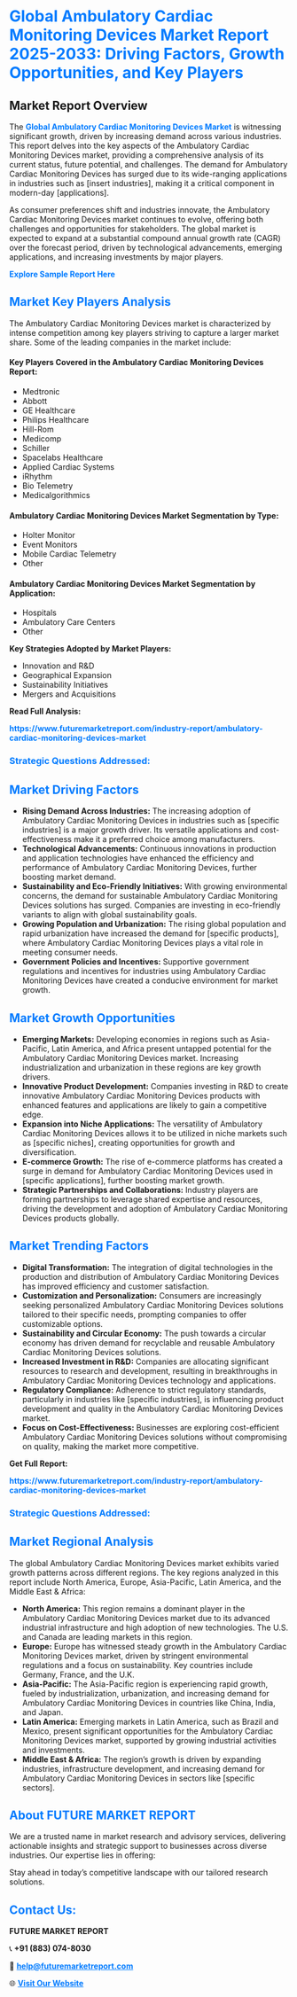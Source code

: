 <h1 style="color: #007BFF;">Global Ambulatory Cardiac Monitoring Devices Market Report 2025-2033: Driving Factors, Growth Opportunities, and Key Players</h1>

<section id="overview">
<h2>Market Report Overview</h2>
<p>The <a href="https://www.futuremarketreport.com/industry-report/ambulatory-cardiac-monitoring-devices-market" style="color: #007BFF; text-decoration: none;"><strong>Global Ambulatory Cardiac Monitoring Devices Market</strong></a> is witnessing significant growth, driven by increasing demand across various industries. This report delves into the key aspects of the Ambulatory Cardiac Monitoring Devices market, providing a comprehensive analysis of its current status, future potential, and challenges. The demand for Ambulatory Cardiac Monitoring Devices has surged due to its wide-ranging applications in industries such as [insert industries], making it a critical component in modern-day [applications].</p>
<p>As consumer preferences shift and industries innovate, the Ambulatory Cardiac Monitoring Devices market continues to evolve, offering both challenges and opportunities for stakeholders. The global market is expected to expand at a substantial compound annual growth rate (CAGR) over the forecast period, driven by technological advancements, emerging applications, and increasing investments by major players.</p>
</section>

<section id="overview">
<p><a href="https://www.futuremarketreport.com/request-sample/reportId=26962" style="color: #007BFF; text-decoration: none;"><strong>Explore Sample Report Here</strong></a></p>
</section>

<section id="key-players">
<h2 style="color: #007BFF;">Market Key Players Analysis</h2>
<p>The Ambulatory Cardiac Monitoring Devices market is characterized by intense competition among key players striving to capture a larger market share. Some of the leading companies in the market include:</p>
<h4>Key Players Covered in the Ambulatory Cardiac Monitoring Devices Report:</h4>
<ul><li>Medtronic</li><li>Abbott</li><li>GE Healthcare</li><li>Philips Healthcare</li><li>Hill-Rom</li><li>Medicomp</li><li>Schiller</li><li>Spacelabs Healthcare</li><li>Applied Cardiac Systems</li><li>iRhythm</li><li>Bio Telemetry</li><li>Medicalgorithmics</li></ul>
<h4>Ambulatory Cardiac Monitoring Devices Market Segmentation by Type:</h4>
<ul><li>Holter Monitor</li><li>Event Monitors</li><li>Mobile Cardiac Telemetry</li><li>Other</li></ul>

<h4>Ambulatory Cardiac Monitoring Devices Market Segmentation by Application:</h4>
<ul><li>Hospitals</li><li>Ambulatory Care Centers</li><li>Other</li></ul>
<p><strong>Key Strategies Adopted by Market Players:</strong></p>
<ul>
<li>Innovation and R&D</li>
<li>Geographical Expansion</li>
<li>Sustainability Initiatives</li>
<li>Mergers and Acquisitions</li>
</ul>
</section>

<section>
<p><strong>Read Full Analysis: </strong></p><a href="https://www.futuremarketreport.com/industry-report/ambulatory-cardiac-monitoring-devices-market" style="color: #007BFF; text-decoration: none;"><strong>https://www.futuremarketreport.com/industry-report/ambulatory-cardiac-monitoring-devices-market</strong></a>
<h3 style="color: #007BFF;">Strategic Questions Addressed:</h3>
</section>

<section id="driving-factors">
<h2 style="color: #007BFF;">Market Driving Factors</h2>
<ul>
<li><strong>Rising Demand Across Industries:</strong> The increasing adoption of Ambulatory Cardiac Monitoring Devices in industries such as [specific industries] is a major growth driver. Its versatile applications and cost-effectiveness make it a preferred choice among manufacturers.</li>
<li><strong>Technological Advancements:</strong> Continuous innovations in production and application technologies have enhanced the efficiency and performance of Ambulatory Cardiac Monitoring Devices, further boosting market demand.</li>
<li><strong>Sustainability and Eco-Friendly Initiatives:</strong> With growing environmental concerns, the demand for sustainable Ambulatory Cardiac Monitoring Devices solutions has surged. Companies are investing in eco-friendly variants to align with global sustainability goals.</li>
<li><strong>Growing Population and Urbanization:</strong> The rising global population and rapid urbanization have increased the demand for [specific products], where Ambulatory Cardiac Monitoring Devices plays a vital role in meeting consumer needs.</li>
<li><strong>Government Policies and Incentives:</strong> Supportive government regulations and incentives for industries using Ambulatory Cardiac Monitoring Devices have created a conducive environment for market growth.</li>
</ul>
</section>

<section id="growth-opportunities">
<h2 style="color: #007BFF;">Market Growth Opportunities</h2>
<ul>
<li><strong>Emerging Markets:</strong> Developing economies in regions such as Asia-Pacific, Latin America, and Africa present untapped potential for the Ambulatory Cardiac Monitoring Devices market. Increasing industrialization and urbanization in these regions are key growth drivers.</li>
<li><strong>Innovative Product Development:</strong> Companies investing in R&D to create innovative Ambulatory Cardiac Monitoring Devices products with enhanced features and applications are likely to gain a competitive edge.</li>
<li><strong>Expansion into Niche Applications:</strong> The versatility of Ambulatory Cardiac Monitoring Devices allows it to be utilized in niche markets such as [specific niches], creating opportunities for growth and diversification.</li>
<li><strong>E-commerce Growth:</strong> The rise of e-commerce platforms has created a surge in demand for Ambulatory Cardiac Monitoring Devices used in [specific applications], further boosting market growth.</li>
<li><strong>Strategic Partnerships and Collaborations:</strong> Industry players are forming partnerships to leverage shared expertise and resources, driving the development and adoption of Ambulatory Cardiac Monitoring Devices products globally.</li>
</ul>
</section>

<section id="trending-factors">
<h2 style="color: #007BFF;">Market Trending Factors</h2>
<ul>
<li><strong>Digital Transformation:</strong> The integration of digital technologies in the production and distribution of Ambulatory Cardiac Monitoring Devices has improved efficiency and customer satisfaction.</li>
<li><strong>Customization and Personalization:</strong> Consumers are increasingly seeking personalized Ambulatory Cardiac Monitoring Devices solutions tailored to their specific needs, prompting companies to offer customizable options.</li>
<li><strong>Sustainability and Circular Economy:</strong> The push towards a circular economy has driven demand for recyclable and reusable Ambulatory Cardiac Monitoring Devices solutions.</li>
<li><strong>Increased Investment in R&D:</strong> Companies are allocating significant resources to research and development, resulting in breakthroughs in Ambulatory Cardiac Monitoring Devices technology and applications.</li>
<li><strong>Regulatory Compliance:</strong> Adherence to strict regulatory standards, particularly in industries like [specific industries], is influencing product development and quality in the Ambulatory Cardiac Monitoring Devices market.</li>
<li><strong>Focus on Cost-Effectiveness:</strong> Businesses are exploring cost-efficient Ambulatory Cardiac Monitoring Devices solutions without compromising on quality, making the market more competitive.</li>
</ul>
</section>

<section>
<p><strong>Get Full Report: </strong></p><a href="https://www.futuremarketreport.com/industry-report/ambulatory-cardiac-monitoring-devices-market" style="color: #007BFF; text-decoration: none;"><strong>https://www.futuremarketreport.com/industry-report/ambulatory-cardiac-monitoring-devices-market</strong></a>
<h3 style="color: #007BFF;">Strategic Questions Addressed:</h3>
</section>


<section id="regional-analysis">
<h2 style="color: #007BFF;">Market Regional Analysis</h2>
<p>The global Ambulatory Cardiac Monitoring Devices market exhibits varied growth patterns across different regions. The key regions analyzed in this report include North America, Europe, Asia-Pacific, Latin America, and the Middle East & Africa:</p>
<ul>
<li><strong>North America:</strong> This region remains a dominant player in the Ambulatory Cardiac Monitoring Devices market due to its advanced industrial infrastructure and high adoption of new technologies. The U.S. and Canada are leading markets in this region.</li>
<li><strong>Europe:</strong> Europe has witnessed steady growth in the Ambulatory Cardiac Monitoring Devices market, driven by stringent environmental regulations and a focus on sustainability. Key countries include Germany, France, and the U.K.</li>
<li><strong>Asia-Pacific:</strong> The Asia-Pacific region is experiencing rapid growth, fueled by industrialization, urbanization, and increasing demand for Ambulatory Cardiac Monitoring Devices in countries like China, India, and Japan.</li>
<li><strong>Latin America:</strong> Emerging markets in Latin America, such as Brazil and Mexico, present significant opportunities for the Ambulatory Cardiac Monitoring Devices market, supported by growing industrial activities and investments.</li>
<li><strong>Middle East & Africa:</strong> The region’s growth is driven by expanding industries, infrastructure development, and increasing demand for Ambulatory Cardiac Monitoring Devices in sectors like [specific sectors].</li>
</ul>
</section>

<footer>
<h2 style="color: #007BFF;">About FUTURE MARKET REPORT</h2>
<p>We are a trusted name in market research and advisory services, delivering actionable insights and strategic support to businesses across diverse industries. Our expertise lies in offering:</p>

<p>Stay ahead in today’s competitive landscape with our tailored research solutions.</p>

<h2 style="color: #007BFF;">Contact Us:</h2>
<p><strong>FUTURE MARKET REPORT</strong></p>
<p>📞 <strong>+91 (883) 074-8030</strong></p>
<p>📧 <strong><a href="mailto:help@futuremarketreport.com" style="color: #007BFF;">help@futuremarketreport.com</a></strong></p>
<p>🌐 <strong><a href="https://www.futuremarketreport.com/" style="color: #007BFF;">Visit Our Website</a></strong></p>
</footer>